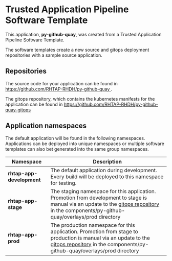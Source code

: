 # Trusted Application Pipeline Software Template

This application, **py-github-quay**, was created from a Trusted Application Pipeline Software Template.

The software templates create a new source and gitops deployment repositories with a sample source application. 

## Repositories

The source code for your application can be found in [https://github.com/RHTAP-RHDH/py-github-quay ](https://github.com/RHTAP-RHDH/py-github-quay ).
 
The gitops repository, which contains the kubernetes manifests for the application can be found in 
[https://github.com/RHTAP-RHDH/py-github-quay-gitops ](https://github.com/RHTAP-RHDH/py-github-quay-gitops ) 

## Application namespaces 

The default application will be found in the following namespaces. Applications can be deployed into unique namespaces or multiple software templates can also bet generated into the same group namespaces.  

|  Namespace   |  Description   |  
| -------- | -------- |   
| **rhtap-app-development** | The default application during development. Every build will be deployed to this namespace for testing. | 
| **rhtap-app-stage** | The staging namespace for this application. Promotion from development to stage is manual via an update to the [gitops repository](https://github.com/RHTAP-RHDH/py-github-quay-gitops ) in the components/py-github-quay/overlays/prod directory |  
| **rhtap-app-prod** | The production namespace for this application. Promotion from stage to production is manual via an update to the [gitops repository](https://github.com/RHTAP-RHDH/py-github-quay-gitops ) in the components/py-github-quay/overlays/prod directory | 